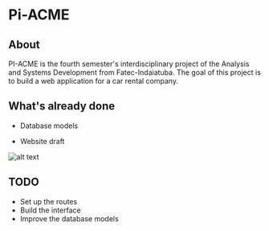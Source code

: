 # Pi-ACME

## About

PI-ACME is the fourth semester's interdisciplinary project of the Analysis and Systems Development from Fatec-Indaiatuba.
The goal of this project is to build a web application for a car rental company.

## What's already done

- Database models

- Website draft

![alt text](/../screenshots/imgs/Screenshot_20190303_192736.png?raw=true "Website draft")

## TODO

- Set up the routes
- Build the interface
- Improve the database models
